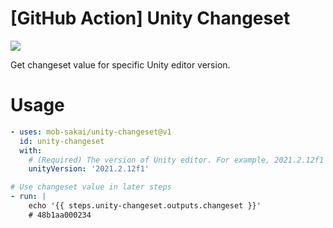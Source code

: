 # [GitHub Action] Unity Changeset

![](https://github.com/mob-sakai/unity-changeset-action/workflows/units-test/badge.svg)

Get changeset value for specific Unity editor version.

# Usage

```yaml
- uses: mob-sakai/unity-changeset@v1
  id: unity-changeset
  with:
    # (Required) The version of Unity editor. For example, 2021.2.12f1
    unityVersion: '2021.2.12f1'

# Use changeset value in later steps 
- run: |
    echo '{{ steps.unity-changeset.outputs.changeset }}'
    # 48b1aa000234
```
